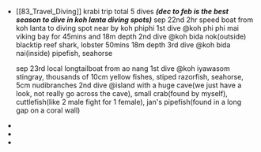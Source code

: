 - [[83_Travel_Diving]]
  krabi trip total 5 dives  ***(dec to feb is the best season to dive in koh lanta diving spots)***
  sep 22nd 2hr speed boat from koh lanta to diving spot near by koh phiphi
  1st dive @koh phi phi mai viking bay for 45mins and 18m depth
  2nd dive @koh bida nok(outside) blacktip reef shark, lobster 50mins 18m depth
  3rd dive @koh bida nai(inside) pipefish, seahorse
  
  sep 23rd local longtailboat from ao nang 
  1st dive @koh iyawasom stingray, thousands of 10cm yellow fishes, stiped razorfish, seahorse, 5cm nudibranches
  2nd dive @island with a huge cave(we just have a look, not really go across the cave), small crab(found by myself), cuttlefish(like 2 male fight for 1 female), jan's pipefish(found in a long gap on a coral wall)
-
-
-